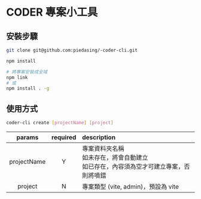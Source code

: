 # CODER 專案小工具

## 安裝步驟

```bash
git clone git@github.com:piedasing/-coder-cli.git

npm install

# 將專案安裝成全域
npm link
# 或
npm install . -g 
```

## 使用方式

```bash
coder-cli create [projectName] [project]
```

| params      | required | description |
| :---------: | :------: | :---------- |
| projectName | Y        | 專案資料夾名稱<br>如未存在，將會自動建立<br>如已存在，內容須為空才可建立專案，否則將噴錯 |
| project     | N        | 專案類型 (vite, admin)，預設為 vite |
